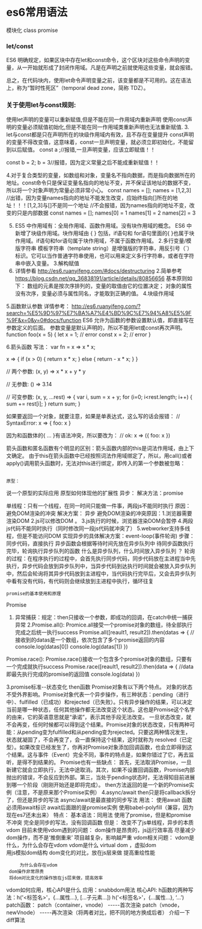 # es6常用语法

模块化  class   promise
                                                                                        
### let/const    
ES6 明确规定，如果区块中存在let和const命令，这个区块对这些命令声明的变量，从一开始就形成了封闭作用域。凡是在声明之前就使用这些变量，就会报错。

总之，在代码块内，使用let命令声明变量之前，该变量都是不可用的。这在语法上，称为“暂时性死区”（temporal dead zone，简称 TDZ）。

### 关于使用let与const规则:

使用let声明的变量可以重新赋值,但是不能在同一作用域内重新声明
使用const声明的变量必须赋值初始化,但是不能在同一作用域类重新声明也无法重新赋值.
 3.    let与const都是只在声明所在的块级作用域内有效，且不存在变量提升
const声明的变量不得改变值，这意味着，const一旦声明变量，就必须立即初始化，不能留到以后赋值。
const a ;//报错,一旦声明变量，应该立即赋值！！

const b = 2;
b = 3//报错，因为定义常量之后不能成重新赋值！！

4.对于复合类型的变量，如数组和对象，变量名不指向数据，而是指向数据所在的地址。const命令只是保证变量名指向的地址不变，并不保证该地址的数据不变，所以将一个对象声明为常量必须非常小心。
    const names = [];
    names = [1,2,3] //出错，因为变量names指向的地址不能发生改变，应始终指向[]所在的地址！！！[1,2,3]与[]不是同一个地址
    //不会报错，因为names指向的地址不变，改变的只是内部数据
    const names = [];
    names[0] = 1
    names[1] = 2
    names[2] = 3

5.   ES5 中作用域有：全局作用域、函数作用域。没有块作用域的概念。
     ES6 中新增了块级作用域。块作用域由 { } 包括，if语句和 for语句里面的{ }也属于块作用域。if语句和for语句属于块作用域，不属于函数作用域。
2.多行变量/模版字符串
         模板字符串（template string）是增强版的字符串，用反引号（`）标识。它可以当作普通字符串使用，也可以用来定义多行字符串，或者在字符串中嵌入变量。
3.解构赋值
   1. 详情参看 http://es6.ruanyifeng.com/#docs/destructuring
   2.简单参考 https://blog.csdn.net/qq_36838191/article/details/80856656
 基本原则如下：
数组的元素是按次序排列的，变量的取值由它的位置决定；
对象的属性没有次序，变量必须与属性同名，才能取到正确的值。
4.块级作用域
 
5.函数默认参数
   详情参考： http://es6.ruanyifeng.com/?search=%E5%9D%97%E7%BA%A7%E4%BD%9C%E7%94%A8%E5%9F%9F&x=0&y=0#docs/function
  ES6 允许为函数的参数设置默认值，即直接写在参数定义的后面。
  参数变量是默认声明的，所以不能用let或const再次声明。
function foo(x = 5) {
  let x = 1; // error
  const x = 2; // error
}


6.箭头函数
  写法：
var fn = x => x * x;

x => {
    if (x > 0) {
        return x * x;
    }
    else {
        return - x * x;
    }
}

// 两个参数:
(x, y) => x * x + y * y

// 无参数:
() => 3.14

// 可变参数:
(x, y, ...rest) => {
    var i, sum = x + y;
    for (i=0; i<rest.length; i++) {
        sum += rest[i];
    }
    return sum;
}



如果要返回一个对象，就要注意，如果是单表达式，这么写的话会报错：
// SyntaxError:
x => { foo: x }

因为和函数体的{ ... }有语法冲突，所以要改为：
// ok:
x => ({ foo: x })

   箭头函数和匿名函数有个明显的区别：箭头函数内部的this是词法作用域，由上下文确定。
  由于this在箭头函数中已经按照词法作用域绑定了，所以，用call()或者apply()调用箭头函数时，无法对this进行绑定，即传入的第一个参数被忽略：

                                                                                           原型：
说一个原型的实际应用
原型如何体现他的扩展性
                                                                                                      异步： 解决方法：promise   

单线程：只有一个线程，在同一时间只能做一件事，两段js不能同时执行
原因： 避免DOM渲染的冲突
解决方案： 异步
避免DOM渲染的冲突原因：1.浏览器需要渲染DOM  2.js可以修改DOM 。  3.js执行的时候，浏览器渲染DOM会暂停
                                              4.两段js代码不能同时执行（同时修改同一段js代码就冲突了）
                                              5.webworker支持多线程，但是不能访问DOM
实现异步的具体解决方案：event-loop(事件轮询)
 步骤：
 同步代码，直接执行
异步函数会根据等待时间先放在异步队列中
待同步函数执行完毕，轮询执行异步队列的函数
 什么是异步队列，什么时间放入异步队列 ？
轮询的过程：在程序执行的过程中，会首先执行同步代码，同步代码放在主进程当中先执行，异步代码会放到异步队列中，当异步代码到达执行时间就会被放入异步队列中，然后会轮询将其异步代码放到主进程中，当代码执行完毕后，又会去异步队列中看有没有代码，有代码则会继续放到主进程中执行，循环往复

    promise的基本使用和原理
Promise
1. 异常捕获：规定：then只接收一个参数，即成功的回调，在catch中统一捕获异常
2.Promise.all():  Promice.all接受一个promise对象的数组，待全部执行完成之后统一执行success
Promise.all([reault1, result2]).then(datas => {
    //接收到的datas是一个数组，依次包含了多个promise返回的内容
   console.log(datas[0])
   console.log(datas[1])
})

 Promise.race(): Promise.race()接收一个包含多个promise对象的数组，只要有一个完成就执行success
Promise.race([reault1, result2]).then(data => {
    //data即最先执行完成的promise的返回值
   console.log(data)
})

3.promise标准--状态变化  then函数
  Promise对象有以下两个特点。
      对象的状态不受外界影响。Promise对象代表一个异步操作，有三种状态：pending（进行中）、fulfilled（已成功）和rejected（已失败）。只有异步操作的结果，可以决定当前是哪一种状态，任何其他操作都无法改变这个状态。这也是Promise这个名字的由来，它的英语意思就是“承诺”，表示其他手段无法改变。
        一旦状态改变，就不会再变，任何时候都可以得到这个结果。Promise对象的状态改变，只有两种可能：从pending变为fulfilled和从pending变为rejected。只要这两种情况发生，状态就凝固了，不会再变了，会一直保持这个结果，这时就称为 resolved（已定型）。如果改变已经发生了，你再对Promise对象添加回调函数，也会立即得到这个结果。这与事件（Event）完全不同，事件的特点是，如果你错过了它，再去监听，是得不到结果的。
Promise也有一些缺点：
      首先，无法取消Promise，一旦新建它就会立即执行，无法中途取消。其次，如果不设置回调函数，Promise内部抛出的错误，不会反应到外部。第三，当处于pending状态时，无法得知目前进展到哪一个阶段（刚刚开始还是即将完成）。
then方法返回的是一个新的Promise实例（注意，不是原来那个Promise实例）
4.async/await
   then只是将callback拆分了，但还是异步的写法
   async/await是最直接的同步写法
用法：
   使用await   函数必须用await标识
   await后面跟的是promise实例 
   使用babel-polyfill（兼容，因为现在es7还未出来）
特点：
     基本语法：同用法
     使用了promise，但是和promise不冲突
     完全是同步的写法，没有回调函数
     但是： 改变不了js单线程，异步的本质
                                                                     vdom
   目前未使用vdom遇到的问题：
    dom操作是昂贵的，js运行效率高
    尽量减少dom操作，而不是‘推倒重来’
    项目越复杂，影响越严重
  vdom相关问题：
vdom是什么，为什么会存在vdom
          vdom是什么 
 virtual dom ，虚拟dom            
用js模拟dom结构
dom变化的对比，放在js层来做
提高重绘性能

         为什么会存在vdom
     dom操作非常昂贵
     将dom对比变化的操作放在js层来做，提高效率
vdom如何应用，核心API是什么
      应用：snabbdom用法
      核心API:  h函数的两种写法：h('<标签名>'，{...属性...}, [...子元素...])   h('<标签名>'，{...属性...}, ‘...’)  
                    patch函数：
                    patch（container，vnode） -----首次渲染
                    patch（vnode，newVnode） -----再次渲染（将两者对比，把不同的地方换成后者）
介绍一下diff算法

